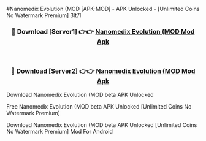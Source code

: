 #Nanomedix Evolution (MOD [APK-MOD] - APK Unlocked - [Unlimited Coins No Watermark Premium] 3lt7l



<div align="center">

<h3>🔴 Download [Server1] 👉👉 <a href="https://momento.my/?title=Nanomedix_Evolution_(MOD">Nanomedix Evolution (MOD Mod Apk</a></h3><br>

<h3>🔴 Download [Server2] 👉👉 <a href="https://momento.my/?title=Nanomedix_Evolution_(MOD">Nanomedix Evolution (MOD Mod Apk</a></h3>
</div>



Download Nanomedix Evolution (MOD beta APK Unlocked

Free Nanomedix Evolution (MOD beta APK Unlocked [Unlimited Coins No Watermark Premium]

Download Nanomedix Evolution (MOD beta APK Unlocked [Unlimited Coins No Watermark Premium] Mod For Android
